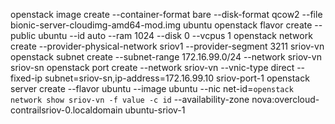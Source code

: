 openstack image create --container-format bare --disk-format qcow2 --file bionic-server-cloudimg-amd64-mod.img ubuntu
openstack flavor create --public ubuntu --id auto --ram 1024 --disk 0 --vcpus 1
openstack network create --provider-physical-network sriov1 --provider-segment 3211 sriov-vn
openstack subnet create --subnet-range 172.16.99.0/24 --network sriov-vn sriov-sn
openstack port create --network sriov-vn --vnic-type direct --fixed-ip subnet=sriov-sn,ip-address=172.16.99.10 sriov-port-1
openstack server create --flavor ubuntu --image ubuntu --nic net-id=`openstack network show sriov-vn -f value -c id` --availability-zone nova:overcloud-contrailsriov-0.localdomain ubuntu-sriov-1
